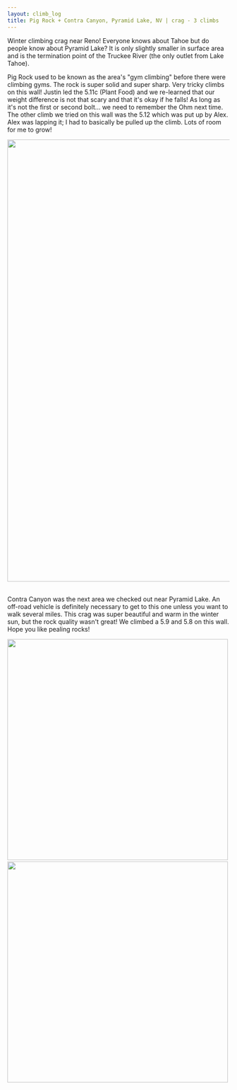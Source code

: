 ```yaml
---
layout: climb_log
title: Pig Rock + Contra Canyon, Pyramid Lake, NV | crag - 3 climbs
---
```


Winter climbing crag near Reno! Everyone knows about Tahoe but do people know about Pyramid Lake? It is only slightly smaller in surface area and is the termination point of the Truckee River (the only outlet from Lake Tahoe).

Pig Rock used to be known as the area's "gym climbing" before there were climbing gyms. The rock is super solid and super sharp. Very tricky climbs on this wall! Justin led the 5.11c (Plant Food) and we re-learned that our weight difference is not that scary and that it's okay if he falls! As long as it's not the first or second bolt... we need to remember the Ohm next time. The other climb we tried on this wall was the 5.12 which was put up by Alex. Alex was lapping it; I had to basically be pulled up the climb. Lots of room for me to grow!

<p align="center">
  <img src="https://klepikhina.s3.amazonaws.com/Climb/2024/November/PyramidLakeArea/album.jpg" width="1000">&nbsp;
</p>

Contra Canyon was the next area we checked out near Pyramid Lake. An off-road vehicle is definitely necessary to get to this one unless you want to walk several miles. This crag was super beautiful and warm in the winter sun, but the rock quality wasn't great! We climbed a 5.9 and 5.8 on this wall. Hope you like pealing rocks!

<p align="center">
  <img src="https://klepikhina.s3.amazonaws.com/Climb/2024/November/PyramidLakeArea/ContraCanyon.jpg" width="500">&nbsp;
  <img src="https://klepikhina.s3.amazonaws.com/Climb/2024/November/PyramidLakeArea/ContraCanyonTowers.jpg" width="500">&nbsp;
</p>
